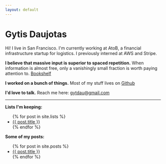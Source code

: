 ```yaml
---
layout: default
---
```


# Gytis Daujotas

Hi! I live in San Francisco. I'm currently working at AtoB, a financial infrastructure startup for logistics. I previously interned at AWS and Stripe.

**I believe that massive input is superior to spaced repetition.** When information is almost free, only a vanishingly small fraction is worth paying attention to. [Bookshelf](books.html)

**I worked on a bunch of things.** Most of my stuff lives on [Github](https://github.com/gytdau)

**I'd love to talk.** Reach me here: [gytdau@gmail.com](mailto:gytdau@gmail.com)

---

**Lists I'm keeping:**

<ul>
  {% for post in site.lists %}
    <li>
      <a href="{{ post.url }}">{{ post.title }}</a>
    </li>
  {% endfor %}
</ul>

**Some of my posts:**

<ul>
  {% for post in site.posts %}
    <li>
      <a href="{{ post.url }}">{{ post.title }}</a>
    </li>
  {% endfor %}
</ul>
